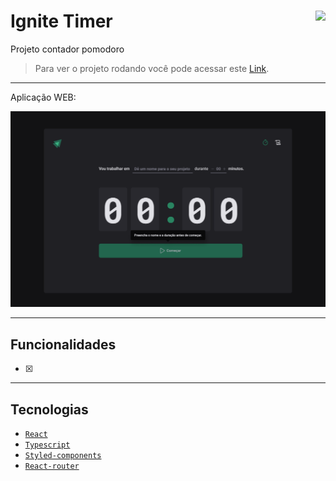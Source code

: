 # Ignite Timer <img align="right" src="https://img.shields.io/static/v1?label=STATUS&message=EM%20DESENVOLVIMENTO&color=GREEN&style=for-the-badge" src="https://img.shields.io/badge/Status-Conclu%C3%ADdo-lightgrey"/>

Projeto contador pomodoro <br/>
> Para ver o projeto rodando você pode acessar este [Link](link.com.br).

---

Aplicação WEB:
<p align="center">
  <img src="./src/assets/.github/web.png"/>
</p>

---
## Funcionalidades

- [x] 

---

## Tecnologias

- [`React`](https://pt-br.reactjs.org/)
- [`Typescript`](https://www.typescriptlang.org/docs/)
- [`Styled-components`](https://styled-components.com/)
- [`React-router`](https://reactrouter.com/en/main)
